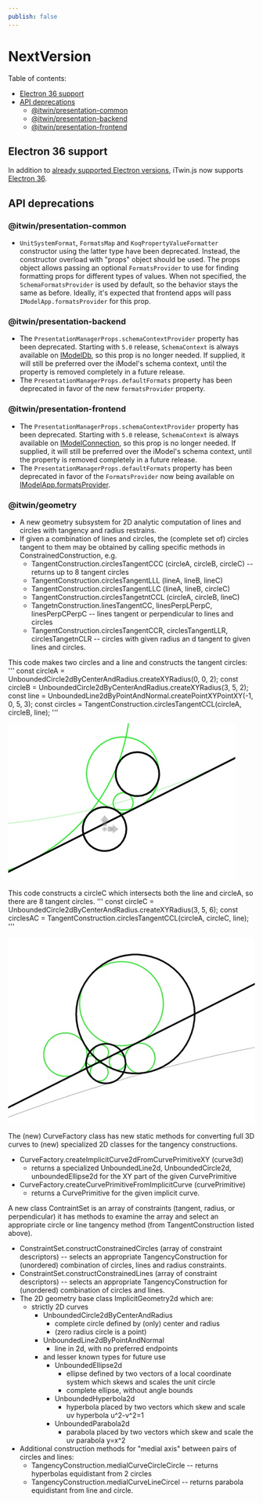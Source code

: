 ```yaml
---
publish: false
---
```


# NextVersion

Table of contents:

- [Electron 36 support](#electron-36-support)
- [API deprecations](#api-deprecations)
  - [@itwin/presentation-common](#itwinpresentation-common)
  - [@itwin/presentation-backend](#itwinpresentation-backend)
  - [@itwin/presentation-frontend](#itwinpresentation-frontend)

## Electron 36 support

In addition to [already supported Electron versions](../learning/SupportedPlatforms.md#electron), iTwin.js now supports [Electron 36](https://www.electronjs.org/blog/electron-36-0).

## API deprecations

### @itwin/presentation-common

- `UnitSystemFormat`, `FormatsMap` and `KoqPropertyValueFormatter` constructor using the latter type have been deprecated. Instead, the constructor overload with "props" object should be used. The props object allows passing an optional `FormatsProvider` to use for finding formatting props for different types of values. When not specified, the `SchemaFormatsProvider` is used by default, so the behavior stays the same as before. Ideally, it's expected that frontend apps will pass `IModelApp.formatsProvider` for this prop.

### @itwin/presentation-backend

- The `PresentationManagerProps.schemaContextProvider` property has been deprecated. Starting with `5.0` release, `SchemaContext` is always available on [IModelDb]($core-backend), so this prop is no longer needed. If supplied, it will still be preferred over the iModel's schema context, until the property is removed completely in a future release.
- The `PresentationManagerProps.defaultFormats` property has been deprecated in favor of the new `formatsProvider` property.

### @itwin/presentation-frontend

- The `PresentationManagerProps.schemaContextProvider` property has been deprecated. Starting with `5.0` release, `SchemaContext` is always available on [IModelConnection]($core-frontend), so this prop is no longer needed. If supplied, it will still be preferred over the iModel's schema context, until the property is removed completely in a future release.
- The `PresentationManagerProps.defaultFormats` property has been deprecated in favor of the `FormatsProvider` now being available on [IModelApp.formatsProvider]($core-frontend).

### @itwin/geometry

- A new geometry subsystem for 2D analytic computation of lines and circles with tangency and radius restrains.
- If given a combination of lines and circles, the (complete set of) circles tangent to them may be obtained by calling specific methods in ConstrainedConstruction, e.g.
  - TangentConstruction.circlesTangentCCC (circleA, circleB, circleC) -- returns up to 8 tangent circles
  - TangentConstruction.circlesTangentLLL (lineA, lineB, lineC)
  - TangentConstruction.circlesTangentLLC (lineA, lineB, circleC)
  - TangentConstruction.circlesTangetntCCL (circleA, circleB, lineC)
  - TangetnConstruction.linesTangentCC, linesPerpLPerpC, linesPerpCPerpC -- lines tangent or perpendicular to lines and circles
  - TangentConstruction.circlesTangentCCR, circlesTangentLLR, circlesTangetnCLR -- circles with given radius an d tangent to given lines and circles.

This code makes two circles and a line and constructs the tangent circles:
'''
    const circleA = UnboundedCircle2dByCenterAndRadius.createXYRadius(0, 0, 2);
    const circleB = UnboundedCircle2dByCenterAndRadius.createXYRadius(3, 5, 2);
    const line = UnboundedLine2dByPointAndNormal.createPointXYPointXY(-1, 0, 5, 3);
    const circles = TangentConstruction.circlesTangentCCL(circleA, circleB, line);
'''

![CircleCircleLine Tangency Example](./assets/circlesTangentCCL_SampleA.jpg "Example of circles tangent to 2 circles and a line.  For this case there are 4 tangent circles (green).")

This code constructs a circleC which intersects both the line and circleA, so there are 8 tangent circles.
'''
    const circleC = UnboundedCircle2dByCenterAndRadius.createXYRadius(3, 5, 6);
    const circlesAC = TangentConstruction.circlesTangentCCL(circleA, circleC, line);
'''

![CircleCircleLine Tangency Example](./assets/circlesTangentCCL_SampleB.jpg "Example of circles tangent to 2 circles and a line.  For this case there are 8 tangent circles (green).")

The (new) CurveFactory class has new static methods for converting full 3D  curves to (new) specialized 2D classes for the tangency constructions.
  - CurveFactory.createImplicitCurve2dFromCurvePrimitiveXY (curve3d)
    - returns a specialized UnboundedLine2d, UnboundedCircle2d, unboundedEllipse2d for the XY part of the given CurvePrimitive
  - CurveFactory.createCurvePrimitiveFromImplicitCurve (curvePrimitive)
    - returns a CurvePrimitive for the given implicit curve.

A new class ContraintSet is an array of constraints (tangent, radius, or perpendicular) it has methods to examine the array and select an appropriate circle or line tangency method (from TangentConstruction listed above).
  - ConstraintSet.constructConstrainedCircles (array of constraint descriptors) -- selects an appropriate TangencyConstruction for (unordered) combination of circles, lines and radius constraints.
- ConstraintSet.constructConstrainedLines (array of constraint descriptors) -- selects an appropriate TangencyConstruction for (unordered) combination of circles and lines.
- The 2D geometry base class ImplicitGeometry2d which are:
  - strictly 2D curves
    - UnboundedCircle2dByCenterAndRadius
      - complete circle defined by (only) center and radius
      - (zero radius circle is a point)
    - UnboundedLine2dByPointAndNormal
      - line in 2d, with no preferred endpoints
    - and lesser known types for future use
      - UnboundedEllipse2d
        - ellipse defined by two vectors of a local coordinate system which skews and scales the unit circle
        - complete ellipse, without angle bounds
      - UnboundedHyperbola2d
        - hyperbola placed by two vectors which skew and scale uv hyperbola u^2-v^2=1
      - UnboundedParabola2d
        - parabola placed by two vectors which skew and scale the uv parabola y=x^2
- Additional construction methods for "medial axis" between pairs of circles and lines:
  - TangencyConstruction.medialCurveCircleCircle -- returns hyperbolas equidistant from 2 circles
  - TangencyConstruction.medialCurveLineCircel -- returns parabola equidistant from line and circle.
